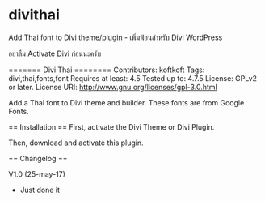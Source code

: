 # divithai
Add Thai font to Divi theme/plugin   - เพิ่มฟ้อนสำหรับ Divi WordPress

อย่าลืม Activate Divi ก่อนนะครับ


======= Divi Thai  ========
Contributors: koftkoft
Tags: divi,thai,fonts,font
Requires at least: 4.5
Tested up to: 4.7.5
License: GPLv2 or later.
License URI: http://www.gnu.org/licenses/gpl-3.0.html

Add a Thai font to Divi theme and builder. These fonts are from Google Fonts.

== Installation ==
First, activate the Divi Theme or Divi Plugin.

Then, download and activate this plugin.

== Changelog ==

 V1.0 (25-may-17)
- Just done it
